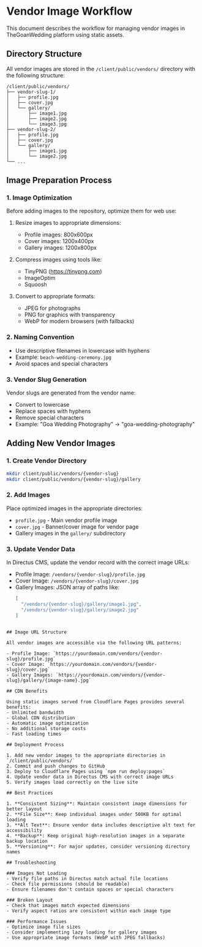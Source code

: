 # Vendor Image Workflow

This document describes the workflow for managing vendor images in TheGoanWedding platform using static assets.

## Directory Structure

All vendor images are stored in the `/client/public/vendors/` directory with the following structure:

```
/client/public/vendors/
├── vendor-slug-1/
│   ├── profile.jpg
│   ├── cover.jpg
│   └── gallery/
│       ├── image1.jpg
│       ├── image2.jpg
│       └── image3.jpg
├── vendor-slug-2/
│   ├── profile.jpg
│   ├── cover.jpg
│   └── gallery/
│       ├── image1.jpg
│       └── image2.jpg
└── ...
```

## Image Preparation Process

### 1. Image Optimization
Before adding images to the repository, optimize them for web use:

1. Resize images to appropriate dimensions:
   - Profile images: 800x600px
   - Cover images: 1200x400px
   - Gallery images: 1200x800px

2. Compress images using tools like:
   - TinyPNG (https://tinypng.com)
   - ImageOptim
   - Squoosh

3. Convert to appropriate formats:
   - JPEG for photographs
   - PNG for graphics with transparency
   - WebP for modern browsers (with fallbacks)

### 2. Naming Convention
- Use descriptive filenames in lowercase with hyphens
- Example: `beach-wedding-ceremony.jpg`
- Avoid spaces and special characters

### 3. Vendor Slug Generation
Vendor slugs are generated from the vendor name:
- Convert to lowercase
- Replace spaces with hyphens
- Remove special characters
- Example: "Goa Wedding Photography" → "goa-wedding-photography"

## Adding New Vendor Images

### 1. Create Vendor Directory
```bash
mkdir client/public/vendors/{vendor-slug}
mkdir client/public/vendors/{vendor-slug}/gallery
```

### 2. Add Images
Place optimized images in the appropriate directories:
- `profile.jpg` - Main vendor profile image
- `cover.jpg` - Banner/cover image for vendor page
- Gallery images in the `gallery/` subdirectory

### 3. Update Vendor Data
In Directus CMS, update the vendor record with the correct image URLs:
- Profile Image: `/vendors/{vendor-slug}/profile.jpg`
- Cover Image: `/vendors/{vendor-slug}/cover.jpg`
- Gallery Images: JSON array of paths like:
  ```json
  [
    "/vendors/{vendor-slug}/gallery/image1.jpg",
    "/vendors/{vendor-slug}/gallery/image2.jpg"
  ]
```

## Image URL Structure

All vendor images are accessible via the following URL patterns:

- Profile Image: `https://yourdomain.com/vendors/{vendor-slug}/profile.jpg`
- Cover Image: `https://yourdomain.com/vendors/{vendor-slug}/cover.jpg`
- Gallery Images: `https://yourdomain.com/vendors/{vendor-slug}/gallery/{image-name}.jpg`

## CDN Benefits

Using static images served from Cloudflare Pages provides several benefits:
- Unlimited bandwidth
- Global CDN distribution
- Automatic image optimization
- No additional storage costs
- Fast loading times

## Deployment Process

1. Add new vendor images to the appropriate directories in `/client/public/vendors/`
2. Commit and push changes to GitHub
3. Deploy to Cloudflare Pages using `npm run deploy:pages`
4. Update vendor data in Directus CMS with correct image URLs
5. Verify images load correctly on the live site

## Best Practices

1. **Consistent Sizing**: Maintain consistent image dimensions for better layout
2. **File Size**: Keep individual images under 500KB for optimal loading
3. **Alt Text**: Ensure vendor data includes descriptive alt text for accessibility
4. **Backup**: Keep original high-resolution images in a separate backup location
5. **Versioning**: For major updates, consider versioning directory names

## Troubleshooting

### Images Not Loading
- Verify file paths in Directus match actual file locations
- Check file permissions (should be readable)
- Ensure filenames don't contain spaces or special characters

### Broken Layout
- Check that images match expected dimensions
- Verify aspect ratios are consistent within each image type

### Performance Issues
- Optimize image file sizes
- Consider implementing lazy loading for gallery images
- Use appropriate image formats (WebP with JPEG fallbacks)